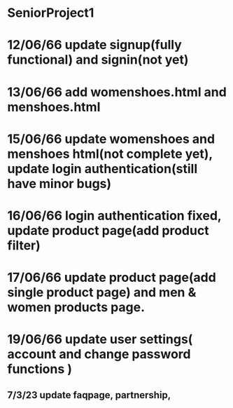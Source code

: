 ﻿# SeniorProject1
# 12/06/66 update signup(fully functional) and signin(not yet)
# 13/06/66 add womenshoes.html and menshoes.html
# 15/06/66 update womenshoes and menshoes html(not complete yet), update login authentication(still have minor bugs)
# 16/06/66 login authentication fixed, update product page(add product filter)
# 17/06/66 update product page(add single product page) and men & women products page.
# 19/06/66 update user settings( account and change password functions )
## 7/3/23 update faqpage, partnership,
